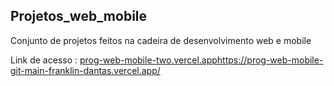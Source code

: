 ## Projetos_web_mobile
Conjunto de projetos feitos na cadeira de desenvolvimento web e mobile

Link de acesso : [prog-web-mobile-two.vercel.app](https://prog-web-mobile-git-main-franklin-dantas.vercel.app/)https://prog-web-mobile-git-main-franklin-dantas.vercel.app/

